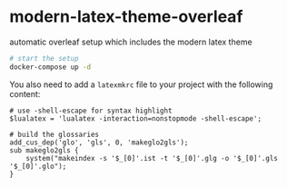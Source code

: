 # modern-latex-theme-overleaf

automatic overleaf setup which includes the modern latex theme

```sh
# start the setup
docker-compose up -d
```

You also need to add a `latexmkrc` file to your project with the following content:

```
# use -shell-escape for syntax highlight
$lualatex = 'lualatex -interaction=nonstopmode -shell-escape';

# build the glossaries
add_cus_dep('glo', 'gls', 0, 'makeglo2gls');
sub makeglo2gls {
    system("makeindex -s '$_[0]'.ist -t '$_[0]'.glg -o '$_[0]'.gls '$_[0]'.glo");
}
```
